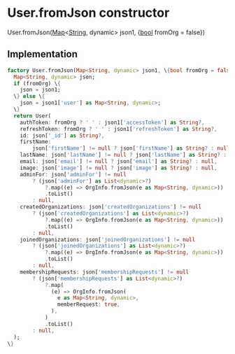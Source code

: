 


# User.fromJson constructor







User.fromJson([Map](https://api.flutter.dev/flutter/dart-core/Map-class.html)&lt;[String](https://api.flutter.dev/flutter/dart-core/String-class.html), dynamic> json1, \{[bool](https://api.flutter.dev/flutter/dart-core/bool-class.html) fromOrg = false\})





## Implementation

```dart
factory User.fromJson(Map<String, dynamic> json1, \{bool fromOrg = false\}) \{
  Map<String, dynamic> json;
  if (fromOrg) \{
    json = json1;
  \} else \{
    json = json1['user'] as Map<String, dynamic>;
  \}
  return User(
    authToken: fromOrg ? ' ' : json1['accessToken'] as String?,
    refreshToken: fromOrg ? ' ' : json1['refreshToken'] as String?,
    id: json['_id'] as String?,
    firstName:
        json['firstName'] != null ? json['firstName'] as String? : null,
    lastName: json['lastName'] != null ? json['lastName'] as String? : null,
    email: json['email'] != null ? json['email'] as String? : null,
    image: json['image'] != null ? json['image'] as String? : null,
    adminFor: json['adminFor'] != null
        ? (json['adminFor'] as List<dynamic>?)
            ?.map((e) => OrgInfo.fromJson(e as Map<String, dynamic>))
            .toList()
        : null,
    createdOrganizations: json['createdOrganizations'] != null
        ? (json['createdOrganizations'] as List<dynamic>?)
            ?.map((e) => OrgInfo.fromJson(e as Map<String, dynamic>))
            .toList()
        : null,
    joinedOrganizations: json['joinedOrganizations'] != null
        ? (json['joinedOrganizations'] as List<dynamic>?)
            ?.map((e) => OrgInfo.fromJson(e as Map<String, dynamic>))
            .toList()
        : null,
    membershipRequests: json['membershipRequests'] != null
        ? (json['membershipRequests'] as List<dynamic>?)
            ?.map(
              (e) => OrgInfo.fromJson(
                e as Map<String, dynamic>,
                memberRequest: true,
              ),
            )
            .toList()
        : null,
  );
\}
```







